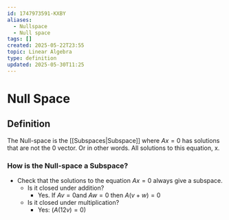 ```yaml
---
id: 1747973591-KXBY
aliases:
  - Nullspace
  - Null space
tags: []
created: 2025-05-22T23:55
topic: Linear Algebra
type: definition
updated: 2025-05-30T11:25
---
```


# Null Space


## Definition

The Null-space is the [[Subspaces|Subspace]] where $Ax=0$ has solutions that are not the 0 vector. Or in other words. All solutions to this equation, x.

### How is the Null-space a Subspace?

- Check that the solutions to the equation $Ax=0$ always give a subspace.
  - Is it closed under addition?
    - Yes. If $Av=0$and $Aw=0$ then $A(v+w)=0$
  - Is it closed under multiplication?
    - Yes: ($A(12v) = 0$)
